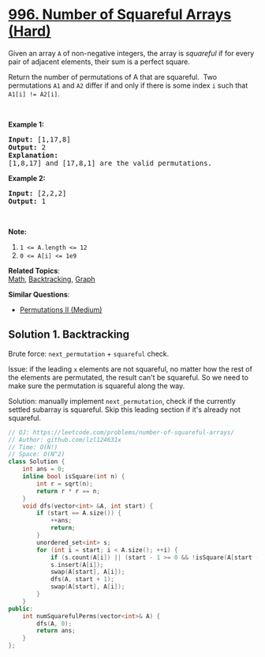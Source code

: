 # [996. Number of Squareful Arrays (Hard)](https://leetcode.com/problems/number-of-squareful-arrays/)

<p>Given an array <code>A</code> of non-negative integers, the array is <em>squareful</em> if for every pair of adjacent elements, their sum is a perfect square.</p>

<p>Return the number of permutations of A that are squareful.&nbsp; Two permutations <code>A1</code> and <code>A2</code> differ if and only if there is some index <code>i</code> such that <code>A1[i] != A2[i]</code>.</p>

<p>&nbsp;</p>

<p><strong>Example 1:</strong></p>

<pre><strong>Input: </strong><span id="example-input-1-1">[1,17,8]</span>
<strong>Output: </strong><span id="example-output-1">2</span>
<strong>Explanation: </strong>
[1,8,17] and [17,8,1] are the valid permutations.
</pre>

<p><strong>Example 2:</strong></p>

<pre><strong>Input: </strong><span id="example-input-2-1">[2,2,2]</span>
<strong>Output: </strong><span id="example-output-2">1</span>
</pre>

<p>&nbsp;</p>

<p><strong>Note:</strong></p>

<ol>
	<li><code>1 &lt;= A.length &lt;= 12</code></li>
	<li><code>0 &lt;= A[i] &lt;= 1e9</code></li>
</ol>

**Related Topics**:  
[Math](https://leetcode.com/tag/math/), [Backtracking](https://leetcode.com/tag/backtracking/), [Graph](https://leetcode.com/tag/graph/)

**Similar Questions**:
* [Permutations II (Medium)](https://leetcode.com/problems/permutations-ii/)

## Solution 1. Backtracking

Brute force: `next_permutation` + `squareful` check.

Issue: if the leading `x` elements are not squareful, no matter how the rest of the elements are permutated, the result can't be squareful. So we need to make sure the permutation is squareful along the way.

Solution: manually implement `next_permutation`, check if the currently settled subarray is squareful.
Skip this leading section if it's already not squareful.

```cpp
// OJ: https://leetcode.com/problems/number-of-squareful-arrays/
// Author: github.com/lzl124631x
// Time: O(N!)
// Space: O(N^2)
class Solution {
    int ans = 0;
    inline bool isSquare(int n) {
        int r = sqrt(n);
        return r * r == n;
    }
    void dfs(vector<int> &A, int start) {
        if (start == A.size()) {
            ++ans;
            return;
        }
        unordered_set<int> s;
        for (int i = start; i < A.size(); ++i) {
            if (s.count(A[i]) || (start - 1 >= 0 && !isSquare(A[start - 1] + A[i]))) continue;
            s.insert(A[i]);
            swap(A[start], A[i]);
            dfs(A, start + 1);
            swap(A[start], A[i]);
        }
    }
public:
    int numSquarefulPerms(vector<int>& A) {
        dfs(A, 0);
        return ans;
    }
};
```